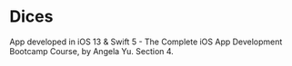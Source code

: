 # Dices
App developed in iOS 13 &amp; Swift 5 - The Complete iOS App Development Bootcamp Course, by Angela Yu. Section 4.
